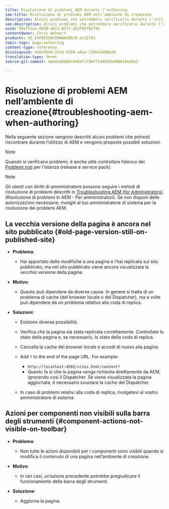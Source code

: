 ```yaml
---
title: Risoluzione di problemi AEM durante l’authoring
seo-title: Risoluzione di problemi AEM nell’ambiente di creazione
description: Alcuni problemi che potrebbero verificarsi durante l’utilizzo di AEM
seo-description: Alcuni problemi che potrebbero verificarsi durante l’utilizzo di AEM
uuid: 99af51ea-8628-4811-83f2-ab3f88f0279e
contentOwner: Chris Bohnert
products: SG_EXPERIENCEMANAGER/6.4/SITES
topic-tags: page-authoring
content-type: reference
discoiquuid: da0a5644-2e1d-4394-a6aa-11bb41406ba6
translation-type: tm+mt
source-git-commit: a8e0a48466c046bf1f96ff240995b499818ed0a2

---
```



# Risoluzione di problemi AEM nell’ambiente di creazione{#troubleshooting-aem-when-authoring}

Nella seguente sezione vengono descritti alcuni problemi che potresti riscontrare durante l’utilizzo di AEM e vengono proposte possibili soluzioni.

>[!NOTE]
>
>Quando si verificano problemi, è anche utile controllare l’elenco dei [Problemi noti](/help/release-notes/known-issues.md) per l’istanza (release e service pack).

>[!NOTE]
>
>Gli utenti con diritti di amministratore possono seguire i metodi di risoluzione di problemi descritti in [Troubleshooting AEM (for Administrators) ](/help/sites-administering/troubleshoot.md)(Risoluzione di problemi in AEM - Per amministratori). Se non disponi delle autorizzazioni necessarie, rivolgiti al tuo amministratore di sistema per la risoluzione dei problemi AEM.

## La vecchia versione della pagina è ancora nel sito pubblicato {#old-page-version-still-on-published-site}

* **Problema**:

   * Hai apportato delle modifiche a una pagina e l’hai replicata sul sito pubblicato, ma nel sito pubblicato viene ancora visualizzata la *vecchia* versione della pagina.

* **Motivo**:

   * Questo può dipendere da diverse cause. In genere si tratta di un problema di cache (del browser locale o del Dispatcher), ma a volte può dipendere da un problema relativo alla coda di replica.

* **Soluzioni**:

   * Esistono diverse possibilità:
   * Verifica che la pagina sia stata replicata correttamente. Controllate lo stato della pagina e, se necessario, lo stato della coda di replica.
   * Cancella la cache del browser locale e accedi di nuovo alla pagina.
   * Add `?` to the end of the page URL. For example:

      * `http://localhost:4502/sites.html/content?`
      * Questo fa sì che la pagina venga richiesta direttamente da AEM, ignorando così il Dispatcher. Se viene visualizzata la pagina aggiornata, è necessario svuotare la cache del Dispatcher.
   * In caso di problemi relativi alla coda di replica, rivolgetevi al vostro amministratore di sistema.


## Azioni per componenti non visibili sulla barra degli strumenti {#component-actions-not-visible-on-toolbar}

* **Problema**:

   * Non tutte le azioni disponibili per i componenti sono visibili quando si modifica il contenuto di una pagina nell’ambiente di creazione.

* **Motivo**:

   * In rari casi, un’azione precedente potrebbe pregiudicare il funzionamento della barra degli strumenti.

* **Soluzione**:

   * Aggiorna la pagina.

